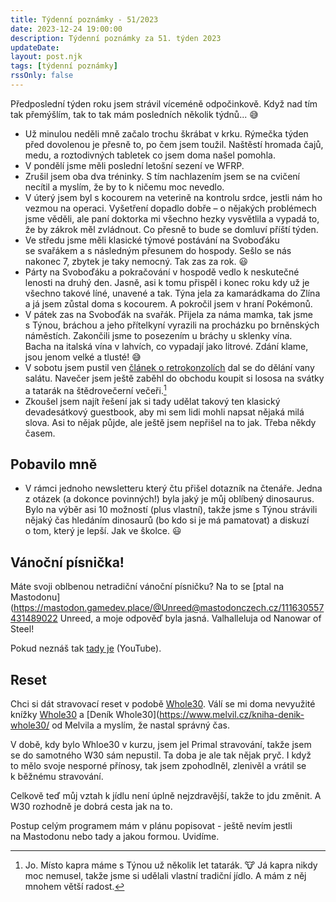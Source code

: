 ```yaml
---
title: Týdenní poznámky - 51/2023
date: 2023-12-24 19:00:00
description: Týdenní poznámky za 51. týden 2023
updateDate:
layout: post.njk
tags: [týdenní poznámky]
rssOnly: false
---
```

Předposlední týden roku jsem strávil víceméně odpočinkově. Když nad tím tak přemýšlím, tak to tak mám posledních několik týdnů... 😅
- Už minulou neděli mně začalo trochu škrábat v krku. Rýmečka týden před dovolenou je přesně to, po čem jsem toužil. Naštěstí hromada čajů, medu, a roztodivných tabletek co jsem doma našel pomohla.
- V pondělí jsme měli poslední letošní sezení ve WFRP.
- Zrušil jsem oba dva tréninky. S tím nachlazením jsem se na cvičení necítil a myslím, že by to k ničemu moc nevedlo.
- V úterý jsem byl s kocourem na veterině na kontrolu srdce, jestli nám ho vezmou na operaci. Vyšetření dopadlo dobře – o nějakých problémech jsme věděli, ale paní doktorka mi všechno hezky vysvětlila a vypadá to, že by zákrok měl zvládnout. Co přesně to bude se domluví příští týden.
- Ve středu jsme měli klasické týmové postávání na Svoboďáku se svařákem a s následným přesunem do hospody. Sešlo se nás nakonec 7, zbytek je taky nemocný. Tak zas za rok. 😃
- Párty na Svoboďáku a pokračování v hospodě vedlo k neskutečné lenosti na druhý den. Jasně, asi k tomu přispěl i konec roku kdy už je všechno takové líné, unavené a tak. Týna jela za kamarádkama do Zlína a já jsem zůstal doma s kocourem. A pokročil jsem v hraní Pokémonů. 
- V pátek zas na Svoboďák na svařák. Přijela za náma mamka, tak jsme s Týnou, bráchou a jeho přítelkyní vyrazili na procházku po brněnských náměstích. Zakončili jsme to posezením u bráchy u sklenky vína.<br>
Bacha na italská vína v lahvích, co vypadají jako litrové. Zdání klame, jsou jenom velké a tlusté! 😅
- V sobotu jsem  pustil ven [článek o retrokonzolích](../../2023/12/retrokonzole-anbernic-rg35xx.html) dal se do dělání vany salátu. Navečer jsem ještě zaběhl do obchodu koupit si lososa na svátky a tatarák na štědrovečerní večeři.[^1] 
- Zkoušel jsem najít řešení jak si tady udělat takový ten klasický devadesátkový guestbook, aby mi sem lidi mohli napsat nějaká milá slova. Asi to nějak půjde, ale ještě jsem nepřišel na to jak. Třeba někdy časem. 

## Pobavilo mně
- V rámci jednoho newsletteru který čtu přišel dotazník na čtenáře. Jedna z otázek (a dokonce povinných!) byla jaký je můj oblíbený dinosaurus. Bylo na výběr asi 10 možností (plus vlastní), takže jsme s Týnou strávili nějaký čas hledáním dinosaurů (bo kdo si je má pamatovat) a diskuzí o tom, který je lepší. Jak ve školce. 😃

## Vánoční písnička!

Máte svoji oblbenou netradiční vánoční písničku? Na to se [ptal na Mastodonu](https://mastodon.gamedev.place/@Unreed@mastodonczech.cz/111630557431489022 Unreed, a moje odpověď byla jasná. Valhalleluja od Nanowar of Steel! 

Pokud neznáš tak [tady je](https://www.youtube.com/watch?v=S9WWz95ripArss) (YouTube).

## Reset

Chci si dát stravovací reset v podobě [Whole30](https://cs.wikipedia.org/wiki/Melissa_Hartwigov%C3%A1#Whole30). Válí se mi doma nevyužité knížky [Whole30](https://www.melvil.cz/kniha-whole30/) a [Deník Whole30](https://www.melvil.cz/kniha-denik-whole30/ od Melvila a myslím, že nastal správný čas.

V době, kdy bylo Whloe30 v kurzu, jsem jel Primal stravování, takže jsem se do samotného W30 sám nepustil. Ta doba je ale tak nějak pryč. I když to mělo svoje nesporné přínosy, tak jsem zpohodlněl, zlenivěl a vrátil se k běžnému stravování. 

Celkově teď můj vztah k jídlu není úplně nejzdravější, takže to jdu změnit. A W30 rozhodně je dobrá cesta jak na to. 

Postup celým programem mám v plánu popisovat - ještě nevím jestli na Mastodonu nebo tady a jakou formou. Uvidíme.   

[^1]: Jo. Místo kapra máme  s Týnou už několik let tatarák. 🐮 Já kapra nikdy moc nemusel, takže jsme si udělali vlastní tradiční jídlo. A mám z něj mnohem větší radost. 